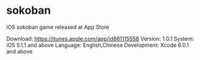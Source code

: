 # sokoban
iOS sokoban game released at App Store

Download: https://itunes.apple.com/app/id861115558
Version: 1.0.1
System: iOS 5.1.1 and above
Language: English,Chinese
Development: Xcode 6.0.1 and above
